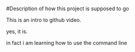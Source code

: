 #Description of how this project is supposed to go

This is an intro to github video.

yes, it is.

in fact i am learning how to use the command line


